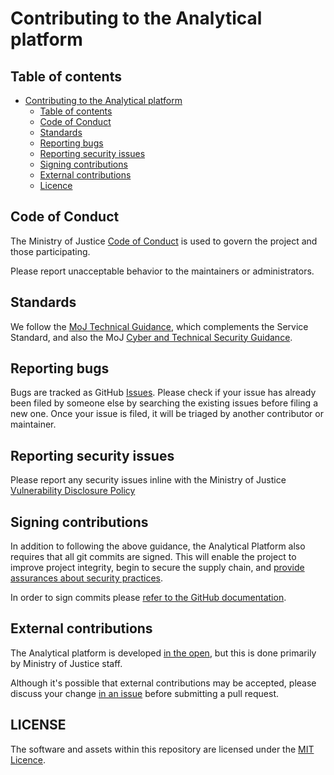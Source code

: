 <!-- markdownlint-disable MD013 -->
# Contributing to the Analytical platform

## Table of contents

- [Contributing to the Analytical platform](#contributing-to-the-analytical-platform)
  - [Table of contents](#table-of-contents)
  - [Code of Conduct](#code-of-conduct)
  - [Standards](#standards)
  - [Reporting bugs](#reporting-bugs)
  - [Reporting security issues](#reporting-security-issues)
  - [Signing contributions](#signing-contributions)
  - [External contributions](#external-contributions)
  - [Licence](#licence)

## Code of Conduct

The Ministry of Justice [Code of Conduct](https://github.com/ministryofjustice/.github/blob/main/CODE_OF_CONDUCT.md) is used to govern the project and those participating.

Please report unacceptable behavior to the maintainers or administrators.

## Standards

We follow the [MoJ Technical Guidance](https://technical-guidance.service.justice.gov.uk/#moj-technical-guidance), which complements the Service Standard, and also the MoJ [Cyber and Technical Security Guidance](https://security-guidance.service.justice.gov.uk/#cyber-and-technical-security-guidance).

## Reporting bugs

Bugs are tracked as GitHub [Issues](https://github.com/ministryofjustice/analytical-platform/issues?q=is:issue%20state:open%20type:Bug). Please check if your issue has already been filed by someone else by searching the existing issues before filing a new one. Once your issue is filed, it will be triaged by another contributor or maintainer.

## Reporting security issues

Please report any security issues inline with the Ministry of Justice [Vulnerability Disclosure Policy](https://mojdigital.blog.gov.uk/vulnerability-disclosure-policy/)

## Signing contributions

In addition to following the above guidance, the Analytical Platform also requires that all git commits are signed.
This will enable the project to improve project integrity, begin to secure the supply chain, and [provide assurances about security practices](https://slsa.dev/).

In order to sign commits please [refer to the GitHub documentation](https://docs.github.com/en/authentication/managing-commit-signature-verification/about-commit-signature-verification).

## External contributions

The Analytical platform is developed [in the open](https://gds.blog.gov.uk/2014/07/22/making-things-open-making-things-better/), but this is done primarily by Ministry of Justice staff.

Although it's possible that external contributions may be accepted, please discuss your change [in an issue](https://github.com/ministryofjustice/analytical-platform/issues) before submitting a pull request.

## LICENSE

The software and assets within this repository are licensed under the [MIT Licence](https://github.com/ministryofjustice/analytical-platform/blob/main/LICENSE).

